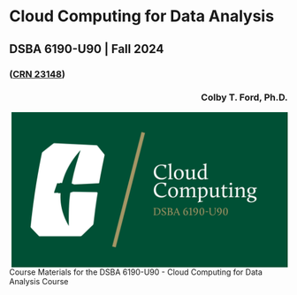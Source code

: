 # Cloud Computing for Data Analysis
## DSBA 6190-U90 | Fall 2024
### ([CRN 23148](https://selfservice.uncc.edu/pls/BANPROD/bwlkfcwl.P_FacClaList?crn=23148))
<h3 align="right">Colby T. Ford, Ph.D.</h3>


<img align="right" src="https://github.com/colbyford/DSBA6190-CloudComputing/blob/master/img/canvas_header.png?raw=true" width="500">
Course Materials for the DSBA 6190-U90 - Cloud Computing for Data Analysis Course

